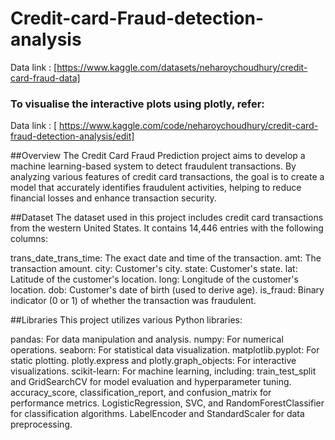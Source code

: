 # Credit-card-Fraud-detection-analysis
Data link : [https://www.kaggle.com/datasets/neharoychoudhury/credit-card-fraud-data]

### To visualise the interactive plots using plotly, refer:
Data link : [ https://www.kaggle.com/code/neharoychoudhury/credit-card-fraud-detection-analysis/edit]

##Overview
The Credit Card Fraud Prediction project aims to develop a machine learning-based system to detect fraudulent transactions. By analyzing various features of credit card transactions, the goal is to create a model that accurately identifies fraudulent activities, helping to reduce financial losses and enhance transaction security.

##Dataset
The dataset used in this project includes credit card transactions from the western United States. It contains 14,446 entries with the following columns:

trans_date_trans_time: The exact date and time of the transaction.
amt: The transaction amount.
city: Customer's city.
state: Customer's state.
lat: Latitude of the customer's location.
long: Longitude of the customer's location.
dob: Customer's date of birth (used to derive age).
is_fraud: Binary indicator (0 or 1) of whether the transaction was fraudulent.


##Libraries
This project utilizes various Python libraries:

pandas: For data manipulation and analysis.
numpy: For numerical operations.
seaborn: For statistical data visualization.
matplotlib.pyplot: For static plotting.
plotly.express and plotly.graph_objects: For interactive visualizations.
scikit-learn: For machine learning, including:
train_test_split and GridSearchCV for model evaluation and hyperparameter tuning.
accuracy_score, classification_report, and confusion_matrix for performance metrics.
LogisticRegression, SVC, and RandomForestClassifier for classification algorithms.
LabelEncoder and StandardScaler for data preprocessing.

